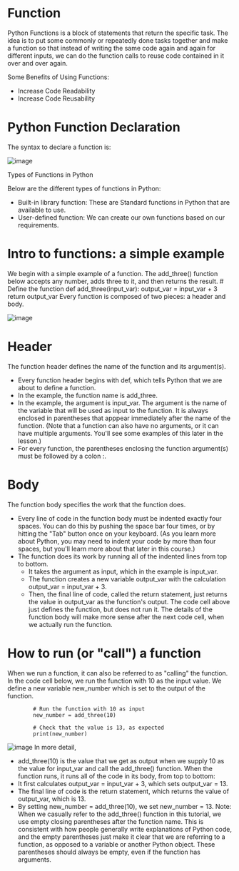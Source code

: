 # Function
Python Functions is a block of statements that return the specific task. The idea is to put some commonly or repeatedly done tasks together and make a function so that instead of writing the same code again and 
again for different inputs, we can do the function calls to reuse code contained in it over and over again.

Some Benefits of Using Functions:

* Increase Code Readability 
* Increase Code Reusability

# Python Function Declaration
The syntax to declare a function is:

![image](https://github.com/user-attachments/assets/9d999030-415c-450d-ad1b-7662397b8df9)

Types of Functions in Python

Below are the different types of functions in Python:

* Built-in library function: These are Standard functions in Python that are available to use.
* User-defined function: We can create our own functions based on our requirements.

# Intro to functions: a simple example
We begin with a simple example of a function. The add_three() function below accepts any number, adds three to it, and then returns the result.
            # Define the function
            def add_three(input_var):
              output_var = input_var + 3
              return output_var
Every function is composed of two pieces: a header and body.

![image](https://github.com/user-attachments/assets/2a440f98-0007-4ff9-8037-f78c5a7a6a86)

# Header
The function header defines the name of the function and its argument(s).

* Every function header begins with def, which tells Python that we are about to define a function.
* In the example, the function name is add_three.
* In the example, the argument is input_var. The argument is the name of the variable that will be used as input to the function. It is always enclosed in parentheses that apppear immediately after the name of the function. (Note that a function can also have no arguments, or it can have multiple arguments. You'll see some examples of this later in the lesson.)
* For every function, the parentheses enclosing the function argument(s) must be followed by a colon :.
# Body
The function body specifies the work that the function does.

* Every line of code in the function body must be indented exactly four spaces. You can do this by pushing the space bar four times, or by hitting the "Tab" button once on your keyboard. (As you learn more about Python, you may need to indent your code by more than four spaces, but you'll learn more about that later in this course.)
* The function does its work by running all of the indented lines from top to bottom.
    * It takes the argument as input, which in the example is input_var.
    * The function creates a new variable output_var with the calculation output_var = input_var + 3.
    * Then, the final line of code, called the return statement, just returns the value in output_var as the function's output.
The code cell above just defines the function, but does not run it. The details of the function body will make more sense after the next code cell, when we actually run the function.
# How to run (or "call") a function
When we run a function, it can also be referred to as "calling" the function.
In the code cell below, we run the function with 10 as the input value. We define a new variable new_number which is set to the output of the function.

            # Run the function with 10 as input
            new_number = add_three(10)

            # Check that the value is 13, as expected
            print(new_number)
![image](https://github.com/user-attachments/assets/3618d65b-75fb-46f1-824a-9000939a15f2)
In more detail,

* add_three(10) is the value that we get as output when we supply 10 as the value for input_var and call the add_three() function. When the function runs, it runs all of the code in its body, from top to bottom:
* It first calculates output_var = input_var + 3, which sets output_var = 13.
* The final line of code is the return statement, which returns the value of output_var, which is 13.
* By setting new_number = add_three(10), we set new_number = 13.
Note: When we casually refer to the add_three() function in this tutorial, we use empty closing parentheses after the function name. This is consistent with how people generally write explanations of Python code, and the empty parentheses just make it clear that we are referring to a function, as opposed to a variable or another Python object. These parentheses should always be empty, even if the function has arguments.

